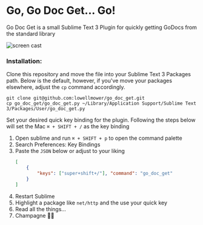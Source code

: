 # Go, Go Doc Get... Go!
Go Doc Get is a small Sublime Text 3 Plugin for quickly getting GoDocs from the standard library

![screen cast](https://github.com/lowellmower/go_doc_get/edit/master/screen_cast.gif)

### Installation:
Clone this repository and move the file into your Sublime Text 3 Packages path. Below is the default, however, if you've move your packages elsewhere, adjust the `cp` command accordingly.
```
git clone git@github.com:lowellmower/go_doc_get.git
cp go_doc_get/go_doc_get.py ~/Library/Application Support/Sublime Text 3/Packages/User/go_doc_get.py
```

Set your desired quick key binding for the plugin. Following the steps below will set the Mac `⌘ + SHIFT + /` as the key binding

1. Open sublime and run `⌘ + SHIFT + p` to open the command palette
2. Search Preferences: Key Bindings
3. Paste the `JSON` below or adjust to your liking
	```JSON
	[
		{
			"keys": ["super+shift+/"], "command": "go_doc_get"
		}
	]
	```
4. Restart Sublime
5. Highlight a package like `net/http` and the use your quick key
6. Read all the things...
7. Champagne 🍾🥂
